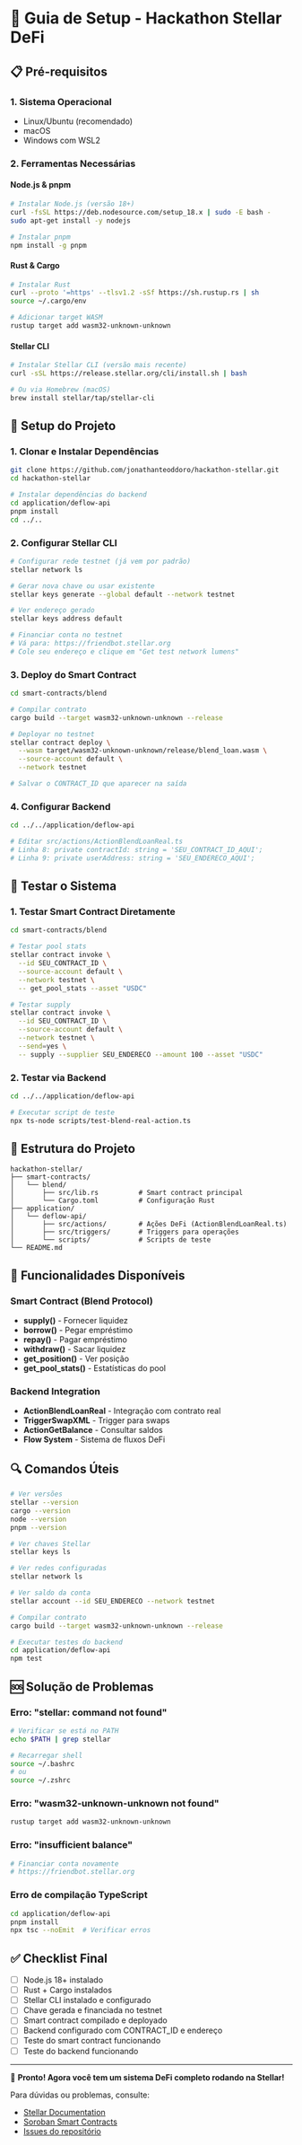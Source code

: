 # 🚀 Guia de Setup - Hackathon Stellar DeFi

## 📋 Pré-requisitos

### 1. Sistema Operacional
- Linux/Ubuntu (recomendado)
- macOS
- Windows com WSL2

### 2. Ferramentas Necessárias

#### Node.js & pnpm
```bash
# Instalar Node.js (versão 18+)
curl -fsSL https://deb.nodesource.com/setup_18.x | sudo -E bash -
sudo apt-get install -y nodejs

# Instalar pnpm
npm install -g pnpm
```

#### Rust & Cargo
```bash
# Instalar Rust
curl --proto '=https' --tlsv1.2 -sSf https://sh.rustup.rs | sh
source ~/.cargo/env

# Adicionar target WASM
rustup target add wasm32-unknown-unknown
```

#### Stellar CLI
```bash
# Instalar Stellar CLI (versão mais recente)
curl -sSL https://release.stellar.org/cli/install.sh | bash

# Ou via Homebrew (macOS)
brew install stellar/tap/stellar-cli
```

## 🔧 Setup do Projeto

### 1. Clonar e Instalar Dependências
```bash
git clone https://github.com/jonathanteoddoro/hackathon-stellar.git
cd hackathon-stellar

# Instalar dependências do backend
cd application/deflow-api
pnpm install
cd ../..
```

### 2. Configurar Stellar CLI
```bash
# Configurar rede testnet (já vem por padrão)
stellar network ls

# Gerar nova chave ou usar existente
stellar keys generate --global default --network testnet

# Ver endereço gerado
stellar keys address default

# Financiar conta no testnet
# Vá para: https://friendbot.stellar.org
# Cole seu endereço e clique em "Get test network lumens"
```

### 3. Deploy do Smart Contract
```bash
cd smart-contracts/blend

# Compilar contrato
cargo build --target wasm32-unknown-unknown --release

# Deployar no testnet
stellar contract deploy \
  --wasm target/wasm32-unknown-unknown/release/blend_loan.wasm \
  --source-account default \
  --network testnet

# Salvar o CONTRACT_ID que aparecer na saída
```

### 4. Configurar Backend
```bash
cd ../../application/deflow-api

# Editar src/actions/ActionBlendLoanReal.ts
# Linha 8: private contractId: string = 'SEU_CONTRACT_ID_AQUI';
# Linha 9: private userAddress: string = 'SEU_ENDERECO_AQUI';
```

## 🧪 Testar o Sistema

### 1. Testar Smart Contract Diretamente
```bash
cd smart-contracts/blend

# Testar pool stats
stellar contract invoke \
  --id SEU_CONTRACT_ID \
  --source-account default \
  --network testnet \
  -- get_pool_stats --asset "USDC"

# Testar supply
stellar contract invoke \
  --id SEU_CONTRACT_ID \
  --source-account default \
  --network testnet \
  --send=yes \
  -- supply --supplier SEU_ENDERECO --amount 100 --asset "USDC"
```

### 2. Testar via Backend
```bash
cd ../../application/deflow-api

# Executar script de teste
npx ts-node scripts/test-blend-real-action.ts
```

## 📁 Estrutura do Projeto

```
hackathon-stellar/
├── smart-contracts/
│   └── blend/
│       ├── src/lib.rs          # Smart contract principal
│       └── Cargo.toml          # Configuração Rust
├── application/
│   └── deflow-api/
│       ├── src/actions/        # Ações DeFi (ActionBlendLoanReal.ts)
│       ├── src/triggers/       # Triggers para operações
│       └── scripts/            # Scripts de teste
└── README.md
```

## 🎯 Funcionalidades Disponíveis

### Smart Contract (Blend Protocol)
- **supply()** - Fornecer liquidez
- **borrow()** - Pegar empréstimo
- **repay()** - Pagar empréstimo
- **withdraw()** - Sacar liquidez
- **get_position()** - Ver posição
- **get_pool_stats()** - Estatísticas do pool

### Backend Integration
- **ActionBlendLoanReal** - Integração com contrato real
- **TriggerSwapXML** - Trigger para swaps
- **ActionGetBalance** - Consultar saldos
- **Flow System** - Sistema de fluxos DeFi

## 🔍 Comandos Úteis

```bash
# Ver versões
stellar --version
cargo --version
node --version
pnpm --version

# Ver chaves Stellar
stellar keys ls

# Ver redes configuradas
stellar network ls

# Ver saldo da conta
stellar account --id SEU_ENDERECO --network testnet

# Compilar contrato
cargo build --target wasm32-unknown-unknown --release

# Executar testes do backend
cd application/deflow-api
npm test
```

## 🆘 Solução de Problemas

### Erro: "stellar: command not found"
```bash
# Verificar se está no PATH
echo $PATH | grep stellar

# Recarregar shell
source ~/.bashrc
# ou
source ~/.zshrc
```

### Erro: "wasm32-unknown-unknown not found"
```bash
rustup target add wasm32-unknown-unknown
```

### Erro: "insufficient balance"
```bash
# Financiar conta novamente
# https://friendbot.stellar.org
```

### Erro de compilação TypeScript
```bash
cd application/deflow-api
pnpm install
npx tsc --noEmit  # Verificar erros
```

## ✅ Checklist Final

- [ ] Node.js 18+ instalado
- [ ] Rust + Cargo instalados
- [ ] Stellar CLI instalado e configurado
- [ ] Chave gerada e financiada no testnet
- [ ] Smart contract compilado e deployado
- [ ] Backend configurado com CONTRACT_ID e endereço
- [ ] Teste do smart contract funcionando
- [ ] Teste do backend funcionando

---

🎉 **Pronto! Agora você tem um sistema DeFi completo rodando na Stellar!**

Para dúvidas ou problemas, consulte:
- [Stellar Documentation](https://developers.stellar.org/)
- [Soroban Smart Contracts](https://soroban.stellar.org/)
- [Issues do repositório](https://github.com/jonathanteoddoro/hackathon-stellar/issues)